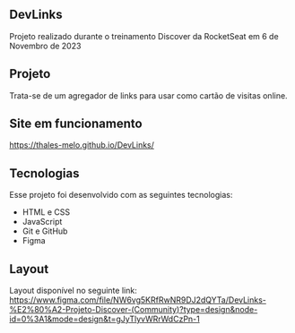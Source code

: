 ## DevLinks
Projeto realizado durante o treinamento Discover da RocketSeat em 6 de Novembro de 2023

## Projeto
Trata-se de um agregador de links para usar como cartão de visitas online.

## Site em funcionamento
https://thales-melo.github.io/DevLinks/

## Tecnologias
Esse projeto foi desenvolvido com as seguintes tecnologias:
- HTML e CSS
- JavaScript
- Git e GitHub
- Figma

## Layout
Layout disponível no seguinte link: https://www.figma.com/file/NW6vg5KRfRwNR9DJ2dQYTa/DevLinks-%E2%80%A2-Projeto-Discover-(Community)?type=design&node-id=0%3A1&mode=design&t=gJyTlyvWRrWdCzPn-1
